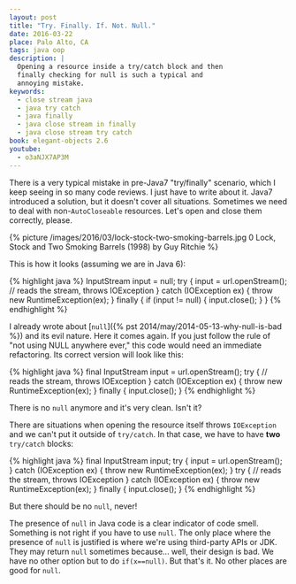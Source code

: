```yaml
---
layout: post
title: "Try. Finally. If. Not. Null."
date: 2016-03-22
place: Palo Alto, CA
tags: java oop
description: |
  Opening a resource inside a try/catch block and then
  finally checking for null is such a typical and
  annoying mistake.
keywords:
  - close stream java
  - java try catch
  - java finally
  - java close stream in finally
  - java close stream try catch
book: elegant-objects 2.6
youtube:
  - o3aNJX7AP3M
---
```


There is a very typical mistake in pre-Java7 "try/finally" scenario,
which I keep seeing in so many code reviews. I just have to write about it.
Java7 introduced a solution, but it doesn't cover all situations.
Sometimes we need to deal with non-`AutoCloseable` resources. Let's
open and close them correctly, please.

<!--more-->

{% picture /images/2016/03/lock-stock-two-smoking-barrels.jpg 0 Lock, Stock and Two Smoking Barrels (1998) by Guy Ritchie %}

This is how it looks (assuming we are in Java 6):

{% highlight java %}
InputStream input = null;
try {
  input = url.openStream();
  // reads the stream, throws IOException
} catch (IOException ex) {
  throw new RuntimeException(ex);
} finally {
  if (input != null) {
    input.close();
  }
}
{% endhighlight %}

I already wrote about [`null`]({% pst 2014/may/2014-05-13-why-null-is-bad %})
and its evil nature. Here it comes again. If you just follow the rule
of "not using NULL anywhere ever," this code would need an immediate
refactoring. Its correct version will look like this:

{% highlight java %}
final InputStream input = url.openStream();
try {
  // reads the stream, throws IOException
} catch (IOException ex) {
  throw new RuntimeException(ex);
} finally {
  input.close();
}
{% endhighlight %}

There is no `null` anymore and it's very clean. Isn't it?

There are situations when opening the resource itself throws `IOException`
and we can't put it outside of `try/catch`. In that case, we have to have
**two** `try/catch` blocks:

{% highlight java %}
final InputStream input;
try {
  input = url.openStream();
} catch (IOException ex) {
  throw new RuntimeException(ex);
}
try {
  // reads the stream, throws IOException
} catch (IOException ex) {
  throw new RuntimeException(ex);
} finally {
  input.close();
}
{% endhighlight %}

But there should be no `null`, never!

The presence of `null` in Java code is a clear indicator of code smell. Something
is not right if you have to use `null`. The only place where the presence of `null`
is justified is where we're using third-party APIs or JDK. They may return
`null` sometimes because... well, their design is bad. We have
no other option but to do `if(x==null)`. But that's it. No other places
are good for `null`.

